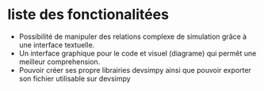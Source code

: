 # liste des fonctionalitées

* Possibilité de manipuler des relations complexe de simulation grâce à une interface textuelle.
* Un interface graphique pour le code et visuel (diagrame) qui permêt une meilleur comprehension. 
* Pouvoir créer ses propre librairies devsimpy ainsi que pouvoir exporter son fichier utilisable sur devsimpy
